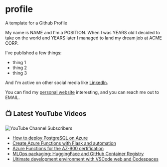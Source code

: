# profile
A template for a Github Profile

My name is NAME and I'm a POSITION. When I was YEARS old I decided to take on the world and YEARS later I managed to land my dream job at ACME CORP.

I've published a few things:

* thing 1
* thing 2
* thing 3

And I'm active on other social media like [LinkedIn](https://www.linkedin.com/in/NICKNAME).

You can find my [personal website](https://example.com) interesting, and you can reach me out to EMAIL.


## 📺 Latest YouTube Videos

![YouTube Channel Subscribers](https://img.shields.io/youtube/channel/subscribers/UCt56bfntHoZFI60G5NIiTww?label=YouTube%20Subscribers&style=social)

<!-- YOUTUBE-VIDEOS-LIST:START -->
- [How to deploy PostgreSQL on Azure](https://www.youtube.com/watch?v=AsL7MI8b0m4)
- [Create Azure Functions with Flask and automation](https://www.youtube.com/watch?v=ldFJBzSH5cM)
- [Azure Functions for the AZ-900 certification](https://www.youtube.com/watch?v=UfFpMJSDdGQ)
- [MLOps packaging: HuggingFace and GitHub Container Registry](https://www.youtube.com/watch?v=UZ2oOJe9SP0)
- [Ultimate development environment with VSCode web and Codespaces](https://www.youtube.com/watch?v=CDuXK8du26w)
<!-- YOUTUBE-VIDEOS-LIST:END -->
